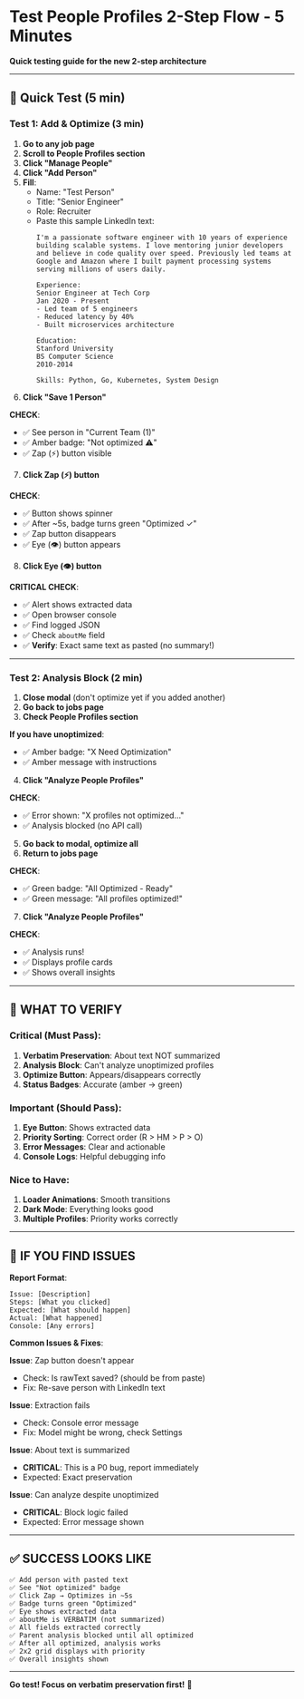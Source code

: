 # Test People Profiles 2-Step Flow - 5 Minutes

**Quick testing guide for the new 2-step architecture**

---

## 🧪 Quick Test (5 min)

### Test 1: Add & Optimize (3 min)

1. **Go to any job page**
2. **Scroll to People Profiles section**
3. **Click "Manage People"**
4. **Click "Add Person"**
5. **Fill**:
   - Name: "Test Person"
   - Title: "Senior Engineer"
   - Role: Recruiter
   - Paste this sample LinkedIn text:
     ```
     I'm a passionate software engineer with 10 years of experience building scalable systems. I love mentoring junior developers and believe in code quality over speed. Previously led teams at Google and Amazon where I built payment processing systems serving millions of users daily.
     
     Experience:
     Senior Engineer at Tech Corp
     Jan 2020 - Present
     - Led team of 5 engineers
     - Reduced latency by 40%
     - Built microservices architecture
     
     Education:
     Stanford University
     BS Computer Science
     2010-2014
     
     Skills: Python, Go, Kubernetes, System Design
     ```
6. **Click "Save 1 Person"**

**CHECK**:
- ✅ See person in "Current Team (1)"
- ✅ Amber badge: "Not optimized ⚠️"
- ✅ Zap (⚡) button visible

7. **Click Zap (⚡) button**

**CHECK**:
- ✅ Button shows spinner
- ✅ After ~5s, badge turns green "Optimized ✓"
- ✅ Zap button disappears
- ✅ Eye (👁️) button appears

8. **Click Eye (👁️) button**

**CRITICAL CHECK**:
- ✅ Alert shows extracted data
- ✅ Open browser console
- ✅ Find logged JSON
- ✅ Check `aboutMe` field
- ✅ **Verify**: Exact same text as pasted (no summary!)

---

### Test 2: Analysis Block (2 min)

1. **Close modal** (don't optimize yet if you added another)
2. **Go back to jobs page**
3. **Check People Profiles section**

**If you have unoptimized**:
- ✅ Amber badge: "X Need Optimization"
- ✅ Amber message with instructions

4. **Click "Analyze People Profiles"**

**CHECK**:
- ✅ Error shown: "X profiles not optimized..."
- ✅ Analysis blocked (no API call)

5. **Go back to modal, optimize all**
6. **Return to jobs page**

**CHECK**:
- ✅ Green badge: "All Optimized - Ready"
- ✅ Green message: "All profiles optimized!"

7. **Click "Analyze People Profiles"**

**CHECK**:
- ✅ Analysis runs!
- ✅ Displays profile cards
- ✅ Shows overall insights

---

## 🎯 WHAT TO VERIFY

### Critical (Must Pass):
1. **Verbatim Preservation**: About text NOT summarized
2. **Analysis Block**: Can't analyze unoptimized profiles
3. **Optimize Button**: Appears/disappears correctly
4. **Status Badges**: Accurate (amber → green)

### Important (Should Pass):
1. **Eye Button**: Shows extracted data
2. **Priority Sorting**: Correct order (R > HM > P > O)
3. **Error Messages**: Clear and actionable
4. **Console Logs**: Helpful debugging info

### Nice to Have:
1. **Loader Animations**: Smooth transitions
2. **Dark Mode**: Everything looks good
3. **Multiple Profiles**: Priority works correctly

---

## 🐛 IF YOU FIND ISSUES

**Report Format**:
```
Issue: [Description]
Steps: [What you clicked]
Expected: [What should happen]
Actual: [What happened]
Console: [Any errors]
```

**Common Issues & Fixes**:

**Issue**: Zap button doesn't appear
- Check: Is rawText saved? (should be from paste)
- Fix: Re-save person with LinkedIn text

**Issue**: Extraction fails
- Check: Console error message
- Fix: Model might be wrong, check Settings

**Issue**: About text is summarized
- **CRITICAL**: This is a P0 bug, report immediately
- Expected: Exact preservation

**Issue**: Can analyze despite unoptimized
- **CRITICAL**: Block logic failed
- Expected: Error message shown

---

## ✅ SUCCESS LOOKS LIKE

```
✅ Add person with pasted text
✅ See "Not optimized" badge
✅ Click Zap → Optimizes in ~5s
✅ Badge turns green "Optimized"
✅ Eye shows extracted data
✅ aboutMe is VERBATIM (not summarized)
✅ All fields extracted correctly
✅ Parent analysis blocked until all optimized
✅ After all optimized, analysis works
✅ 2x2 grid displays with priority
✅ Overall insights shown
```

---

**Go test! Focus on verbatim preservation first!** 🎯

